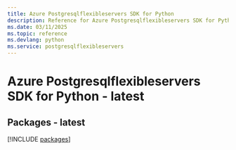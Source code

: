 ```yaml
---
title: Azure Postgresqlflexibleservers SDK for Python
description: Reference for Azure Postgresqlflexibleservers SDK for Python
ms.date: 03/11/2025
ms.topic: reference
ms.devlang: python
ms.service: postgresqlflexibleservers
---
```

# Azure Postgresqlflexibleservers SDK for Python - latest
## Packages - latest
[!INCLUDE [packages](postgresqlflexibleservers-index.md)]